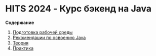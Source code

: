 # HITS 2024 - Курс бэкенд на Java

**Содержание**

1. [Подготовка рабочей среды](intro/start.md)
2. [Рекомендации по освоению Java](intro/java.md)
3. [Теория](theory/readme.md)
4. [Практика](backend/readme.md)